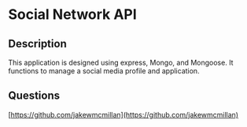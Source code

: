 # Social Network API

## Description

This application is designed using express, Mongo, and Mongoose.  It functions to manage a social media profile and application.

## Questions
[https://github.com/jakewmcmillan](https://github.com/jakewmcmillan)